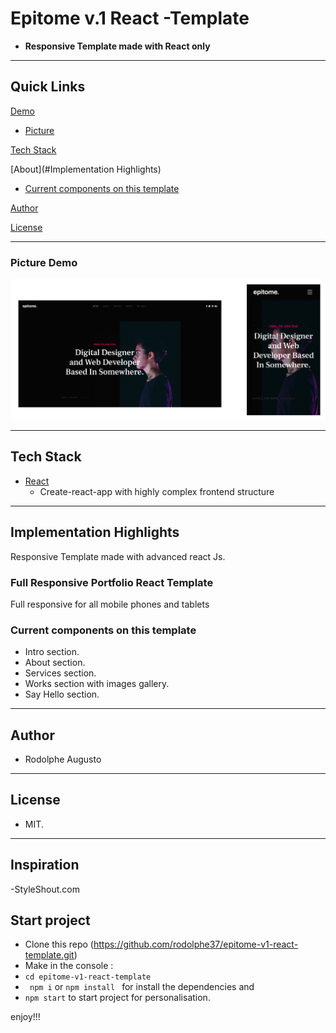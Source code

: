 # Epitome v.1 React -Template

- **Responsive Template made with React only**

---

## Quick Links

[Demo](#demo)


- [Picture](#picture-demo)

[Tech Stack](#tech-stack)

[About](#Implementation Highlights)

- [Current components on this template](#Current-components-on-this-template)

[Author](#author)

[License](#license)

---

### Picture Demo

![demopng](epitome-v1.png)

---

## Tech Stack

- [React](https://github.com/facebook/react) 
  - Create-react-app with highly complex frontend structure
---

## Implementation Highlights

Responsive Template made with advanced react Js.

### Full Responsive Portfolio React Template

Full responsive for all mobile phones and tablets

### Current components on this template

- Intro section.
- About section.
- Services section.
- Works section with  images gallery.
- Say Hello section.

---

## Author

- Rodolphe Augusto

---

## License

- MIT.

---
## Inspiration

-StyleShout.com

## Start project
- Clone this repo (https://github.com/rodolphe37/epitome-v1-react-template.git)
- Make in the console :
-    ```cd epitome-v1-react-template```
-    ``` npm i``` or ```npm install ```
for install the dependencies and 
-    ```npm start```
to start project for personalisation.

enjoy!!!